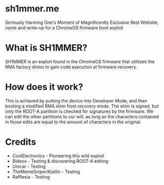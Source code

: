 # sh1mmer.me
Seriously Harming One's Moment of Magnificently Exclusive Rest
Website, name and write-up for a ChromeOS firmware boot exploit
# What is SH1MMER?
SH1MMER is an exploit found in the ChromeOS firmware that utilitzes the RMA factory shims to gain code execution at firmware recovery.
# How does it work?
This is achieved by putting the device into Developer Mode, and then booting a modified RMA shim from recovery mode. The shim is signed, but only 
the ROOT-A partition is checked for signatures by the firmware. We can edit the other partitions to our will, as long as the characters contained
in those edits are equal to the amount of characters in the original.
# Credits
* CoolElectronics - Pioneering this wild exploit
* Bideos - Testing & discovering ROOT-A editing
* Unicar - Testing
* TheMemeSniper/Kaitlin - Testing
* Rafflesia - Testing
